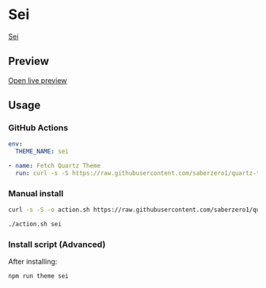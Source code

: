 # Sei

[Sei](https://github.com/iwa)

## Preview

[Open live preview](https://quartz-themes.github.io/sei/)

## Usage

### GitHub Actions

```yaml
env:
  THEME_NAME: sei
```

```yaml
- name: Fetch Quartz Theme
  run: curl -s -S https://raw.githubusercontent.com/saberzero1/quartz-themes/master/action.sh | bash -s -- $THEME_NAME
```

### Manual install

```bash
curl -s -S -o action.sh https://raw.githubusercontent.com/saberzero1/quartz-themes/master/action.sh

./action.sh sei
```

### Install script (Advanced)

After installing:

```bash
npm run theme sei
```
